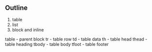 Outline
-------
1. table
2. list
3. block and inline



table - parent block
tr - table row
td - table data
th - table head
thead - table heading
tbody - table body
tfoot - table footer